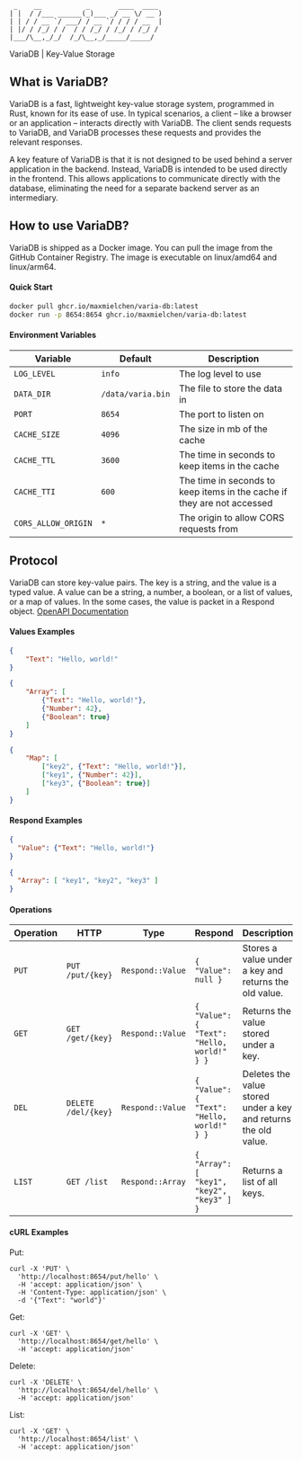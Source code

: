 ```text
 _    __           _       ____  ____ 
| |  / /___ ______(_)___ _/ __ \/ __ )
| | / / __ `/ ___/ / __ `/ / / / __  |
| |/ / /_/ / /  / / /_/ / /_/ / /_/ / 
|___/\__,_/_/  /_/\__,_/_____/_____/  
```
VariaDB | Key-Value Storage


## What is VariaDB?

VariaDB is a fast, lightweight key-value storage system, programmed in Rust, known for its ease of use. In typical scenarios, a client – like a browser or an application – interacts directly with VariaDB. The client sends requests to VariaDB, and VariaDB processes these requests and provides the relevant responses.

A key feature of VariaDB is that it is not designed to be used behind a server application in the backend. Instead, VariaDB is intended to be used directly in the frontend. This allows applications to communicate directly with the database, eliminating the need for a separate backend server as an intermediary.


## How to use VariaDB?

VariaDB is shipped as a Docker image. You can pull the image from the GitHub Container Registry. The image is executable on linux/amd64 and linux/arm64.

#### Quick Start

```bash
docker pull ghcr.io/maxmielchen/varia-db:latest
docker run -p 8654:8654 ghcr.io/maxmielchen/varia-db:latest
```

#### Environment Variables

| Variable | Default | Description |
| --- | --- | --- |
| `LOG_LEVEL` | `info` | The log level to use |
| `DATA_DIR` | `/data/varia.bin` | The file to store the data in |
| `PORT` | `8654` | The port to listen on |
| `CACHE_SIZE` | `4096` | The size in mb of the cache |
| `CACHE_TTL` | `3600` | The time in seconds to keep items in the cache |
| `CACHE_TTI` | `600` | The time in seconds to keep items in the cache if they are not accessed |
| `CORS_ALLOW_ORIGIN` | `*` | The origin to allow CORS requests from |

## Protocol

VariaDB can store key-value pairs. The key is a string, and the value is a typed value. 
A value can be a string, a number, a boolean, or a list of values, or a map of values. In the some cases, the value is packet in a Respond object.
[OpenAPI Documentation](openapi.yaml)

#### Values Examples

```json
{
    "Text": "Hello, world!"
}
```

```json
{
    "Array": [
        {"Text": "Hello, world!"},
        {"Number": 42},
        {"Boolean": true}
    ]
}
```

```json
{
    "Map": [
        ["key2", {"Text": "Hello, world!"}],
        ["key1", {"Number": 42}],
        ["key3", {"Boolean": true}]
    ]
}
```

#### Respond Examples

```json
{
  "Value": {"Text": "Hello, world!"}
}
```

```json
{
  "Array": [ "key1", "key2", "key3" ]
}
```

#### Operations

| Operation | HTTP | Type | Respond | Description |
| --- | --- | --- | --- | --- |
| `PUT` | `PUT /put/{key}` | `Respond::Value` | `{ "Value": null }` | Stores a value under a key and returns the old value. |
| `GET` | `GET /get/{key}` | `Respond::Value` | `{ "Value": { "Text": "Hello, world!" } }` | Returns the value stored under a key. |
| `DEL` | `DELETE /del/{key}` | `Respond::Value` | `{ "Value": { "Text": "Hello, world!" } }` | Deletes the value stored under a key and returns the old value. |
| `LIST` | `GET /list` | `Respond::Array` | `{ "Array": [ "key1", "key2", "key3" ] }` | Returns a list of all keys.


#### cURL Examples

Put:
```curl
curl -X 'PUT' \
  'http://localhost:8654/put/hello' \
  -H 'accept: application/json' \
  -H 'Content-Type: application/json' \
  -d '{"Text": "world"}'
```

Get:
```curl
curl -X 'GET' \
  'http://localhost:8654/get/hello' \
  -H 'accept: application/json'
```

Delete:
```curl
curl -X 'DELETE' \
  'http://localhost:8654/del/hello' \
  -H 'accept: application/json'
```

List:
```curl
curl -X 'GET' \
  'http://localhost:8654/list' \
  -H 'accept: application/json'
```